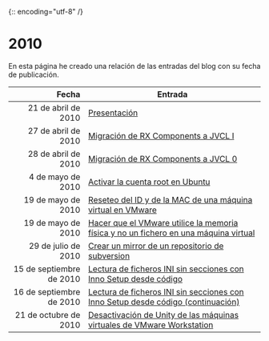 {:: encoding="utf-8" /}
# 2010

En esta página he creado una relación de las entradas del blog con su fecha de publicación.

| Fecha  | Entrada |
| --: | -- |
| 21 de abril de 2010 | [Presentación](#2010_01) |
| 27 de abril de 2010 | [Migración de RX Components a JVCL I](#2010_02) |
| 28 de abril de 2010 | [Migración de RX Components a JVCL 0](#2010_03) |
| 4 de mayo de 2010 | [Activar la cuenta root en Ubuntu](#2010_04) |
| 19 de mayo de 2010 | [Reseteo del ID y de la MAC de una máquina virtual en VMware](#2010_05) |
| 19 de mayo de 2010 | [Hacer que el VMware utilice la memoria física y no un fichero en una máquina virtual](#2010_06) |
| 29 de julio de 2010 | [Crear un mirror de un repositorio de subversion](#2010_07) |
| 15 de septiembre de 2010 | [Lectura de ficheros INI sin secciones con Inno Setup desde código](#2010_08) |
| 16 de septiembre de 2010 | [Lectura de ficheros INI sin secciones con Inno Setup desde código (continuación)](#2010_09) |
| 21 de octubre de 2010 | [Desactivación de Unity de las máquinas virtuales de VMware Workstation](#2010_10) |
